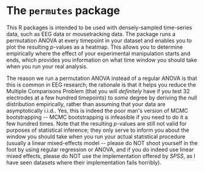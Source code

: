 # The `permutes` package

This R packages is intended to be used with densely-sampled time-series data, such as EEG data or mousetracking data. The package runs a permutation ANOVA at every timepoint in your dataset and enables you to plot the resulting *p*-values as a heatmap. This allows you to determine empirically where the effect of your experimental manipulation starts and ends, which provides you information on what time window you should take when you run your real analysis.

The reason we run a permutation ANOVA instead of a regular ANOVA is that this is common in EEG research; the rationale is that it helps you reduce the Multiple Comparisons Problem (that you will *definitely* have if you test 32 electrodes at a few hundred timepoints) to *some* degree by deriving the null distribution empirically, rather than assuming that your data are asymptotically i.i.d..
Yes, this is indeed the poor man's version of MCMC bootstrapping -- MCMC bootstrapping is infeasible if you need to do it a few hundred times.
Note that the resulting *p*-values are still not valid for purposes of statistical inference; they only serve to inform you about the window you should take when you run your actual statistical procedure (usually a linear mixed-effects model -- please do NOT shoot yourself in the foot by using regular regression or ANOVA, and if you do indeed use linear mixed effects, please do NOT use the implementation offered by *SPSS*, as I have seen datasets where their implementation fails horribly).
